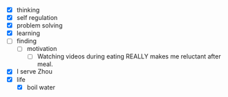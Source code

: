 - [x] thinking
- [x] self regulation
- [x] problem solving
- [x] learning
- [ ] finding
    - [ ] motivation
        - [ ] Watching videos during eating REALLY makes me reluctant after meal.
- [x] I serve Zhou
- [x] life
    - [x] boil water